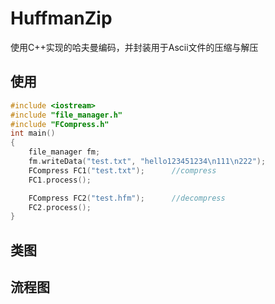 # HuffmanZip
使用C++实现的哈夫曼编码，并封装用于Ascii文件的压缩与解压

## 使用

```C++
#include <iostream>
#include "file_manager.h"
#include "FCompress.h"
int main()
{
    file_manager fm;
    fm.writeData("test.txt", "hello123451234\n111\n222");
    FCompress FC1("test.txt");		//compress
    FC1.process();

    FCompress FC2("test.hfm");		//decompress
    FC2.process();
}
```

## 类图

## 流程图

